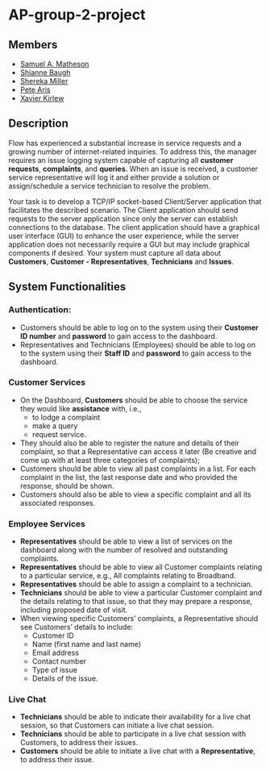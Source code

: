 
# AP-group-2-project

## Members

- [Samuel A. Matheson](https://github.com/AyoXavi)
- [Shianne Baugh](https://github.com/shibaugh)
- [Shereka Miller](https://github.com/Reka-16)
- [Pete Aris](https://github.com/Patoaris)
- [Xavier Kirlew](https://github.com/AyoXavi)


## Description
Flow has experienced a substantial increase in service requests and a growing number of internet-related inquiries. To address this, the manager requires an issue logging system capable of capturing all **customer requests**, **complaints**, and **queries**. When an issue is received, a customer service representative will log it and either provide a solution or assign/schedule a service technician to resolve the problem. 

Your task is to develop a TCP/IP socket-based Client/Server application that facilitates the described scenario. The Client application should send requests to the server application since only the server can establish connections to the database. The client application should have a graphical user interface (GUI) to enhance the user experience, while the server application does not necessarily require a GUI but may include graphical components if desired. Your system must capture all data about **Customers**, **Customer - Representatives**, **Technicians** and **Issues**.


## System Functionalities

### Authentication:
- Customers should be able to log on to the system using their **Customer ID number** and
**password** to gain access to the dashboard.
- Representatives and Technicians (Employees) should be able to log on to the system using
their **Staff ID** and **password** to gain access to the dashboard.

### Customer Services
 - On the Dashboard, **Customers** should be able to choose the service they would like **assistance** with, i.e.,
	 - to lodge a complaint
	 - make a query
	 - request service.
 - They should also be able to register the nature and details of their complaint, so that a Representative can access it later (Be creative and come up with at least three categories of complaints);
 - Customers should be able to view all past complaints in a list. For each complaint in the list, the last response date and who provided the response, should be shown.
 - Customers should also be able to view a specific complaint and all its associated responses.

### Employee Services
- **Representatives** should be able to view a list of services on the dashboard along with the number of resolved and outstanding complaints.
- **Representatives** should be able to view all Customer complaints relating to a particular service, e.g., All complaints relating to Broadband.
- **Representatives** should be able to assign a complaint to a technician.
- **Technicians** should be able to view a particular Customer complaint and the details relating to that issue, so that they may prepare a response, including proposed date of visit.
- When viewing specific Customers’ complaints, a Representative should see Customers’ details to include:
	- Customer ID
	- Name (first name and last name)
	- Email address
	- Contact number
	- Type of issue
	- Details of the issue.

### Live Chat
- **Technicians** should be able to indicate their availability for a live chat session, so that Customers can initiate a live chat session.
- **Technicians** should be able to participate in a live chat session with Customers, to address their issues.
- **Customers** should be able to initiate a live chat with a **Representative**, to address their issue.
